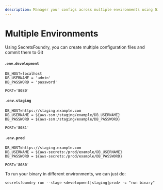 ```yaml
---
description: Manager your configs across multiple environments using Gitops
---
```


# Multiple Environments

Using SecretsFoundry, you can create multiple configuration files and commit them to Git 

#### .`env.development`

```text
DB_HOST=localhost
DB_USERNAME = 'admin'
DB_PASSWORD = 'password'

PORT='8080'
```

#### `.env.staging`

```text
DB_HOST=https://staging.example.com
DB_USERNAME = ${aws-ssm:/staging/example/DB_USERNAME}
DB_PASSWORD = ${aws-ssm:/staging/example/DB_PASSWORD}

PORT='8081'
```

#### `.env.prod`

```text
DB_HOST=https://staging.example.com
DB_USERNAME = ${aws-secrets:/prod/example/DB_USERNAME}
DB_PASSWORD = ${aws-secrets:/prod/example/DB_PASSWORD}

PORT='8080'
```

To run your binary in different environments, we can just do:

`secretsfoundry run --stage <development|staging|prod> -c "run binary"`

